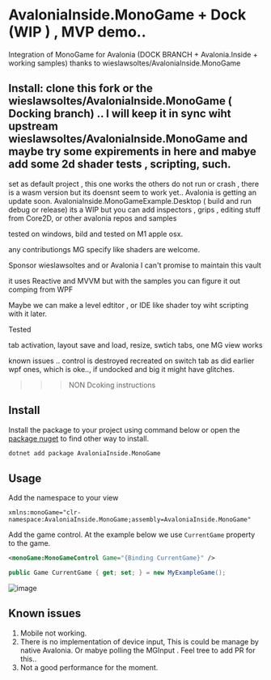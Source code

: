 # AvaloniaInside.MonoGame + Dock (WIP ) , MVP demo..

Integration of MonoGame for Avalonia  (DOCK BRANCH + Avalonia.Inside + working samples)  thanks to  wieslawsoltes/AvaloniaInside.MonoGame

## Install:  clone this fork or the  wieslawsoltes/AvaloniaInside.MonoGame    ( Docking branch) .. I will keep it  in sync wiht upstream wieslawsoltes/AvaloniaInside.MonoGame and maybe try some expirements in here and mabye add some  2d shader  tests , scripting,  such.



set as default project , this one works the others do not run or crash  , there is a wasm version but its doensnt seem to work yet.. Avalonia is getting an update soon.  AvaloniaInside.MonoGameExample.Desktop   ( build and run debug or release) its a WIP  but you can add inspectors , grips , editing stuff from Core2D, or other avalonia repos and samples

tested on windows, bild and tested on M1 apple osx.

any contributiongs MG specify like shaders are welcome.

Sponsor wieslawsoltes and or Avalonia I can't promise  to maintain this vault 


it uses Reactive and MVVM but with the samples you can figure it out comping from  WPF

Maybe we can make a level edtitor , or  IDE like shader toy wiht scripting with it later.

Tested

tab activation, layout save  and load,  resize, swtich tabs, one MG view  works

known issues .. control is destroyed recreated on switch tab as did earlier wpf ones, which is oke.., if undocked  and big it might have glitches.


>>>NON Dcoking  instructions
## Install

Install the package to your project using command below or open the [package nuget](https://www.nuget.org/packages/AvaloniaInside.MonoGame) to find other way to install.

```bash
dotnet add package AvaloniaInside.MonoGame
```

## Usage

Add the namespace to your view 
```
xmlns:monoGame="clr-namespace:AvaloniaInside.MonoGame;assembly=AvaloniaInside.MonoGame"
```

Add the game control. At the example below we use `CurrentGame` property to the game.
```xml
<monoGame:MonoGameControl Game="{Binding CurrentGame}" />
```

```csharp
public Game CurrentGame { get; set; } = new MyExampleGame();
```

![image](https://user-images.githubusercontent.com/956077/211166326-10a244a2-f265-4846-947a-6991133ce25a.png)


## Known issues
1. Mobile not working.
2. There is no implementation of device input, This is could be manage by native Avalonia.      Or mabye polling the MGInput .  Feel tree to add PR for this..
3. Not a good performance for the moment.
